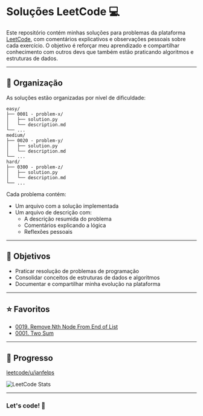 # Soluções LeetCode 💻

Este repositório contém minhas soluções para problemas da plataforma [LeetCode](https://leetcode.com/), com comentários explicativos e observações pessoais sobre cada exercício. O objetivo é reforçar meu aprendizado e compartilhar conhecimento com outros devs que também estão praticando algoritmos e estruturas de dados.

---

## 📁 Organização

As soluções estão organizadas por nível de dificuldade:

```
easy/
├── 0001 - problem-x/
│   ├── solution.py
│   └── description.md
└── ...
medium/
├── 0020 - problem-y/
│   ├── solution.py
│   └── description.md
└── ...
hard/
├── 0300 - problem-z/
│   ├── solution.py
│   └── description.md
└── ...

```

Cada problema contém:
- Um arquivo com a solução implementada
- Um arquivo de descrição com:
  - A descrição resumida do problema
  - Comentários explicando a lógica
  - Reflexões pessoais

---

## 📌 Objetivos

- Praticar resolução de problemas de programação
- Consolidar conceitos de estruturas de dados e algoritmos
- Documentar e compartilhar minha evolução na plataforma

---

## ⭐ Favoritos

- [0019. Remove Nth Node From End of List](./medium/0019%20-%20remove-nth-node-from-end-of-list/description.md)
- [0001. Two Sum](./easy/0001%20-%20two-sum/description.md)

---

## 🧠 Progresso

[leetcode/u/ianfelps](https://leetcode.com/u/ianfelps/)

![LeetCode Stats](https://leetcard.jacoblin.cool/ianfelps?theme=dark&font=IBM%20Plex%20Sans%20Arabic&ext=heatmap)

---

### Let's code! 💪

